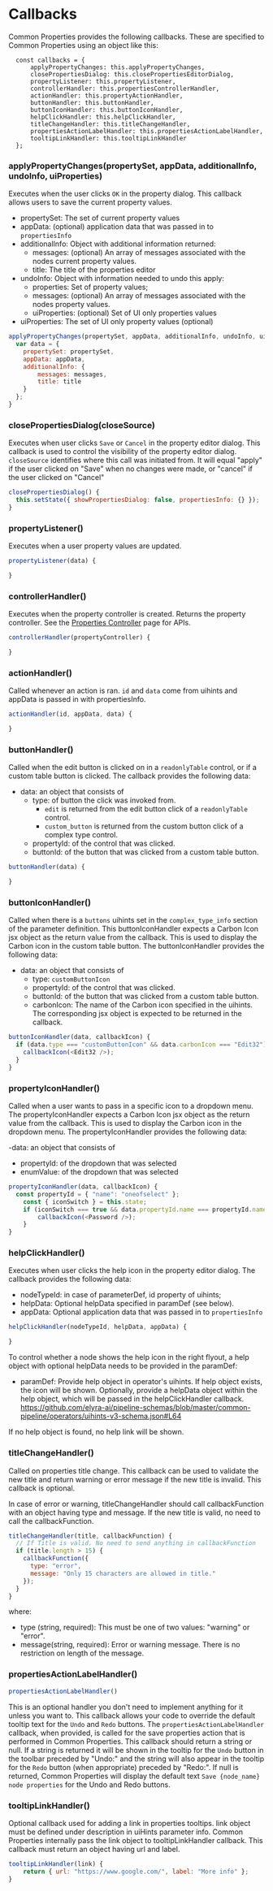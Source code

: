 # Callbacks

Common Properties provides the following callbacks. These are specified to Common Properties using an object like this:

```
  const callbacks = {
      applyPropertyChanges: this.applyPropertyChanges,
      closePropertiesDialog: this.closePropertiesEditorDialog,
      propertyListener: this.propertyListener,
      controllerHandler: this.propertiesControllerHandler,
      actionHandler: this.propertyActionHandler,
      buttonHandler: this.buttonHandler,
      buttonIconHandler: this.buttonIconHandler,
      helpClickHandler: this.helpClickHandler,
      titleChangeHandler: this.titleChangeHandler,
      propertiesActionLabelHandler: this.propertiesActionLabelHandler,
      tooltipLinkHandler: this.tooltipLinkHandler
  };
```

### applyPropertyChanges(propertySet, appData, additionalInfo, undoInfo, uiProperties)
Executes when the user clicks `OK` in the property dialog.  This callback allows users to save the current property values.

- propertySet: The set of current property values
- appData: (optional) application data that was passed in to `propertiesInfo`
- additionalInfo: Object with additional information returned:
     - messages: (optional) An array of messages associated with the nodes current property values.
     - title: The title of the properties editor
- undoInfo: Object with information needed to undo this apply:
     - properties: Set of property values;
     - messages: (optional) An array of messages associated with the nodes property values.
     - uiProperties: (optional) Set of UI only properties values
- uiProperties: The set of UI only property values (optional)

```js
applyPropertyChanges(propertySet, appData, additionalInfo, undoInfo, uiProperties) {
  var data = {
    propertySet: propertySet,
    appData: appData,
    additionalInfo: {
        messages: messages,
        title: title
    }
  };
}
```

### closePropertiesDialog(closeSource)
Executes when user clicks `Save` or `Cancel` in the property editor dialog.  This callback is used to control the visibility of the property editor dialog. `closeSource` identifies where this call was initiated from. It will equal "apply" if the user clicked on "Save" when no changes were made, or "cancel" if the user clicked on "Cancel"

```js
closePropertiesDialog() {
  this.setState({ showPropertiesDialog: false, propertiesInfo: {} });
}
```

### propertyListener()
Executes when a user property values are updated.

```js
propertyListener(data) {

}
```

### controllerHandler()
Executes when the property controller is created.  Returns the property controller.  See the [Properties Controller](04.07-properties-controller.md) page for APIs.

```js
controllerHandler(propertyController) {

}
```

### actionHandler()
Called whenever an action is ran.  `id` and `data` come from uihints and appData is passed in with propertiesInfo.

```js
actionHandler(id, appData, data) {

}
```

### buttonHandler()
Called when the edit button is clicked on in a `readonlyTable` control, or if a custom table button is clicked. The callback provides the following data:

- data: an object that consists of
    - type: of button the click was invoked from.
        - `edit` is returned from the edit button click of a `readonlyTable` control.
        - `custom_button` is returned from the custom button click of a complex type control.
    - propertyId: of the control that was clicked.
    - buttonId: of the button that was clicked from a custom table button.

```js
buttonHandler(data) {

}
```

### buttonIconHandler()
Called when there is a `buttons` uihints set in the `complex_type_info` section of the parameter definition. This buttonIconHandler expects a Carbon Icon jsx object as the return value from the callback. This is used to display the Carbon icon in the custom table button. The buttonIconHandler provides the following data:

- data: an object that consists of
    - type: `customButtonIcon`
    - propertyId: of the control that was clicked.
    - buttonId: of the button that was clicked from a custom table button.
    - carbonIcon: The name of the Carbon icon specified in the uihints. The corresponding jsx object is expected to be returned in the callback.

```js
buttonIconHandler(data, callbackIcon) {
  if (data.type === "customButtonIcon" && data.carbonIcon === "Edit32") {
    callbackIcon(<Edit32 />);
  }
}
```

### propertyIconHandler()
Called when a user wants to pass in a specific icon to a dropdown menu. The propertyIconHandler expects a Carbon Icon jsx object as the return value from the callback. This is used to display the Carbon icon in the dropdown menu. The propertyIconHandler provides the following data:

-data: an object that consists of
  - propertyId: of the dropdown that was selected
  - enumValue: of the dropdown that was selected

```js
propertyIconHandler(data, callbackIcon) {
  const propertyId = { "name": "oneofselect" };
	const { iconSwitch } = this.state;
	if (iconSwitch === true && data.propertyId.name === propertyId.name) {
		callbackIcon(<Password />);
	}
}
```

### helpClickHandler()
Executes when user clicks the help icon in the property editor dialog. The callback provides the following data:

- nodeTypeId: in case of parameterDef, id property of uihints;
- helpData: Optional helpData specified in paramDef (see below).
- appData: Optional application data that was passed in to `propertiesInfo`
```js
helpClickHandler(nodeTypeId, helpData, appData) {

}
```
To control whether a node shows the help icon in the right flyout, a help object with optional helpData needs to be provided in the paramDef:
- paramDef: Provide help object in operator's uihints. If help object exists, the icon will be shown. Optionally, provide a helpData object within the help object, which will be passed in the helpClickHandler callback.
  https://github.com/elyra-ai/pipeline-schemas/blob/master/common-pipeline/operators/uihints-v3-schema.json#L64

If no help object is found, no help link will be shown.


### titleChangeHandler()
Called on properties title change. This callback can be used to validate the new title and return warning or error message if the new title is invalid. This callback is optional.

In case of error or warning, titleChangeHandler should call callbackFunction with an object having type and message. If the new title is valid, no need to call the callbackFunction.
```js
titleChangeHandler(title, callbackFunction) {
  // If Title is valid. No need to send anything in callbackFunction
  if (title.length > 15) {
    callbackFunction({
      type: "error",
      message: "Only 15 characters are allowed in title."
    });
  }
}
```
where:

- type (string, required): This must be one of two values: "warning" or "error".
- message(string, required): Error or warning message. There is no restriction on length of the message.


### propertiesActionLabelHandler()
```js
propertiesActionLabelHandler()
```
This is an optional handler you don't need to implement anything for it unless you want to. This callback allows your code to override the default tooltip text for the `Undo` and `Redo` buttons.
The `propertiesActionLabelHandler` callback, when provided, is called for the save properties action that is performed in Common Properties. This callback should return a string or null. If a string is returned it will be shown in the tooltip for the `Undo` button in the toolbar preceded by "Undo:" and the string will also appear in the tooltip for the `Redo` button (when appropriate) preceded by "Redo:". If null is returned, Common Properties will display the default text `Save {node_name} node properties` for the Undo and Redo buttons.


### tooltipLinkHandler()
Optional callback used for adding a link in properties tooltips. link object must be defined under description in uiHints parameter info. Common Properties internally pass the link object to tooltipLinkHandler callback.
This callback must return an object having url and label.

```js
tooltipLinkHandler(link) {
	return { url: "https://www.google.com/", label: "More info" };
}
```

